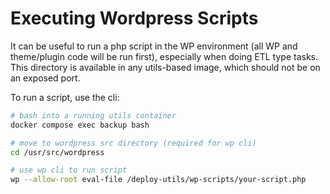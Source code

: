 # Executing Wordpress Scripts

It can be useful to run a php script in the WP environment (all WP and theme/plugin code will be run first), especially when doing ETL type tasks. This directory is available in any utils-based image, which should not be on an exposed port.

To run a script, use the cli:

```bash
# bash into a running utils container
docker compose exec backup bash

# move to wordpress src directory (required for wp cli)
cd /usr/src/wordpress

# use wp cli to run script
wp --allow-root eval-file /deploy-utils/wp-scripts/your-script.php
```
